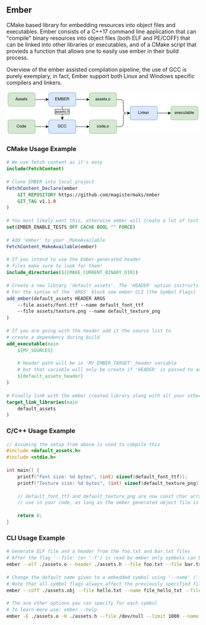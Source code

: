 ## Ember
CMake based library for embedding resources into object files and executables. Ember consists of a C++17
command line application that can "compile" binary resources into object files (both ELF and PE/COFF) that can be
linked into other libraries or executables, and of a CMake script that provieds a function that allows one 
to easily use ember in their build process.  

Overview of the ember assisted compilation pipeline, the use of GCC is purely exemplary, in fact, Ember support 
both Linux and Windows specific compilers and linkers.

<picture>
  <source media="(prefers-color-scheme: dark)" srcset="./.github/ember-pipeline-dark.png">
  <img alt="Compilation Pipeline" src="./.github/ember-pipeline-light.png">
</picture>

### CMake Usage Example
```cmake
# We use fetch content as it's easy
include(FetchContent)

# Clone EMBER into local project
FetchContent_Declare(ember
	GIT_REPOSITORY https://github.com/magistermaks/ember
	GIT_TAG v1.1.0
)

# You most likely want this, otherwise ember will create a lot of test targets
set(EMBER_ENABLE_TESTS OFF CACHE BOOL "" FORCE)

# Add 'ember' to your _MakeAvailable 
FetchContent_MakeAvailable(ember)

# If you intend to use the Ember-generated header 
# files make sure to look for them!
include_directories(${CMAKE_CURRENT_BINARY_DIR})

# Create a new library 'default_assets'. The 'HEADER' option instructs ember to generate the header file as well
# For the syntax of the 'ARGS' block see ember CLI (the Symbol Flags)
add_ember(default_assets HEADER ARGS
	--file assets/font.ttf --name default_font_ttf
	--file assets/texture.png --name default_texture_png
)

# If you are going with the header add it the source list to 
# create a dependency during build
add_executable(main 
	${MY_SOURCES}
		
	# Header path will be in 'MY_EMBER_TARGET'_header variable
	# but that variable will only be create if 'HEADER' is passed to add_ember!
	${default_assets_header}
)

# Finally link with the ember created library along with all your other dependencies
target_link_libraries(main
	default_assets
)
```

### C/C++ Usage Example
```c
// Assuming the setup from above is used to compile this
#include <default_assets.h>
#include <stdio.h>

int main() {
	printf("Font size: %d bytes", (int) sizeof(default_font_ttf));
	printf("Texture size: %d bytes", (int) sizeof(default_texture_png));
	
	// default_font_ttf and default_texture_png are now const char arrays that you can
	// use in your code, as long as the ember generated object file is linked 
	
	return 0;
}
```

### CLI Usage Example
```bash
# Generate ELF file and a header from the foo.txt and bar.txt files
# After the flag '--file' (or '-f') is read by ember only symbols can be defined (more files to embed)
ember --elf ./assets.o --header ./assets.h --file foo.txt --file bar.txt

# Change the default name given to a embedded symbol using '--name' ('-n')
# Note that all symbol flags always affect the previously specified file
ember --coff ./assets.obj --file hello.txt --name file_hello_txt --file bye.txt --name file_bye_txt

# The are other options you can specify for each symbol
# To learn more use: ember --help
ember -E ./assets.o -H ./assets.h --file /dev/null --limit 1000 --name file_zeros 
```
